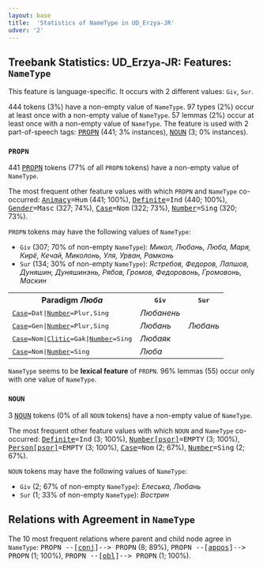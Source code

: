 ```yaml
---
layout: base
title:  'Statistics of NameType in UD_Erzya-JR'
udver: '2'
---
```


## Treebank Statistics: UD_Erzya-JR: Features: `NameType`

This feature is language-specific.
It occurs with 2 different values: `Giv`, `Sur`.

444 tokens (3%) have a non-empty value of `NameType`.
97 types (2%) occur at least once with a non-empty value of `NameType`.
57 lemmas (2%) occur at least once with a non-empty value of `NameType`.
The feature is used with 2 part-of-speech tags: <tt><a href="myv_jr-pos-PROPN.html">PROPN</a></tt> (441; 3% instances), <tt><a href="myv_jr-pos-NOUN.html">NOUN</a></tt> (3; 0% instances).

### `PROPN`

441 <tt><a href="myv_jr-pos-PROPN.html">PROPN</a></tt> tokens (77% of all `PROPN` tokens) have a non-empty value of `NameType`.

The most frequent other feature values with which `PROPN` and `NameType` co-occurred: <tt><a href="myv_jr-feat-Animacy.html">Animacy</a></tt><tt>=Hum</tt> (441; 100%), <tt><a href="myv_jr-feat-Definite.html">Definite</a></tt><tt>=Ind</tt> (440; 100%), <tt><a href="myv_jr-feat-Gender.html">Gender</a></tt><tt>=Masc</tt> (327; 74%), <tt><a href="myv_jr-feat-Case.html">Case</a></tt><tt>=Nom</tt> (322; 73%), <tt><a href="myv_jr-feat-Number.html">Number</a></tt><tt>=Sing</tt> (320; 73%).

`PROPN` tokens may have the following values of `NameType`:

* `Giv` (307; 70% of non-empty `NameType`): <em>Микол, Любань, Люба, Маря, Кирё, Кечай, Миколонь, Уля, Урван, Рамконь</em>
* `Sur` (134; 30% of non-empty `NameType`): <em>Ястребов, Федоров, Лапшов, Дуняшин, Дуняшинэнь, Рябов, Громов, Федоровонь, Громовонь, Маскин</em>

<table>
  <tr><th>Paradigm <i>Люба</i></th><th><tt>Giv</tt></th><th><tt>Sur</tt></th></tr>
  <tr><td><tt><tt><a href="myv_jr-feat-Case.html">Case</a></tt><tt>=Dat</tt>|<tt><a href="myv_jr-feat-Number.html">Number</a></tt><tt>=Plur,Sing</tt></tt></td><td><em>Любанень</em></td><td></td></tr>
  <tr><td><tt><tt><a href="myv_jr-feat-Case.html">Case</a></tt><tt>=Gen</tt>|<tt><a href="myv_jr-feat-Number.html">Number</a></tt><tt>=Plur,Sing</tt></tt></td><td><em>Любань</em></td><td><em>Любань</em></td></tr>
  <tr><td><tt><tt><a href="myv_jr-feat-Case.html">Case</a></tt><tt>=Nom</tt>|<tt><a href="myv_jr-feat-Clitic.html">Clitic</a></tt><tt>=Gak</tt>|<tt><a href="myv_jr-feat-Number.html">Number</a></tt><tt>=Sing</tt></tt></td><td><em>Любаяк</em></td><td></td></tr>
  <tr><td><tt><tt><a href="myv_jr-feat-Case.html">Case</a></tt><tt>=Nom</tt>|<tt><a href="myv_jr-feat-Number.html">Number</a></tt><tt>=Sing</tt></tt></td><td><em>Люба</em></td><td></td></tr>
</table>

`NameType` seems to be **lexical feature** of `PROPN`. 96% lemmas (55) occur only with one value of `NameType`.

### `NOUN`

3 <tt><a href="myv_jr-pos-NOUN.html">NOUN</a></tt> tokens (0% of all `NOUN` tokens) have a non-empty value of `NameType`.

The most frequent other feature values with which `NOUN` and `NameType` co-occurred: <tt><a href="myv_jr-feat-Definite.html">Definite</a></tt><tt>=Ind</tt> (3; 100%), <tt><a href="myv_jr-feat-Number-psor.html">Number[psor]</a></tt><tt>=EMPTY</tt> (3; 100%), <tt><a href="myv_jr-feat-Person-psor.html">Person[psor]</a></tt><tt>=EMPTY</tt> (3; 100%), <tt><a href="myv_jr-feat-Case.html">Case</a></tt><tt>=Nom</tt> (2; 67%), <tt><a href="myv_jr-feat-Number.html">Number</a></tt><tt>=Sing</tt> (2; 67%).

`NOUN` tokens may have the following values of `NameType`:

* `Giv` (2; 67% of non-empty `NameType`): <em>Елеська, Любань</em>
* `Sur` (1; 33% of non-empty `NameType`): <em>Вострин</em>

## Relations with Agreement in `NameType`

The 10 most frequent relations where parent and child node agree in `NameType`:
<tt>PROPN --[<tt><a href="myv_jr-dep-conj.html">conj</a></tt>]--> PROPN</tt> (8; 89%),
<tt>PROPN --[<tt><a href="myv_jr-dep-appos.html">appos</a></tt>]--> PROPN</tt> (1; 100%),
<tt>PROPN --[<tt><a href="myv_jr-dep-obl.html">obl</a></tt>]--> PROPN</tt> (1; 100%).

